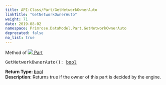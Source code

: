 ```yaml
---
title: API:Class/Part/GetNetworkOwnerAuto
linkTitle: "GetNetworkOwnerAuto"
weight: 71
date: 2019-08-02
namespace: Primrose.DataModel.Part.GetNetworkOwnerAuto
deprecated: false
no_list: true
---
```

Method of <a href="/docs/api-reference/Class/Part"><img src="/icons/silk/brick.png"/>&nbsp;Part</a>
<pre class="method-declaration">
GetNetworkOwnerAuto(): <a class="type" href="/docs/api-reference/System/Primitives#boolean">bool</a></pre>
<b>Return Type: </b>
<a class="type" href="/docs/api-reference/System/Primitives#boolean">bool</a>
<br/>
<b>Description: </b>
Returns true if the owner of this part is decided by the engine.

